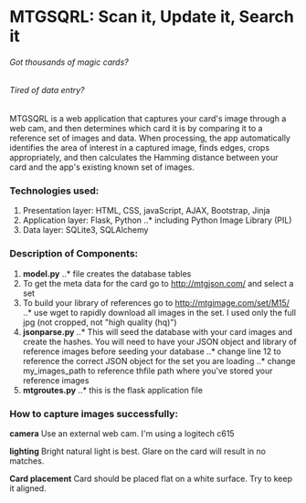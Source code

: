 # MTGSQRL: Scan it, Update it, Search it
###### Got thousands of magic cards?
###### Tired of data entry?

MTGSQRL is a web application that captures your card's image through a web cam, and then determines which card it is by comparing it to a reference set of images and data. When processing, the app automatically identifies the area of interest in a captured image, finds edges, crops appropriately, and then calculates the Hamming distance between your card and the app's existing known set of images. 

### Technologies used:
1. Presentation layer: HTML, CSS, javaScript, AJAX, Bootstrap, Jinja
2. Application layer: Flask, Python
..* including Python Image Library (PIL)
3. Data layer: SQLite3, SQLAlchemy
 
 ### Description of Components:
 1. **model.py**
 ..* file creates the database tables
 2. To get the meta data for the card go to http://mtgjson.com/ and select a set 
 3. To build your library of references go to http://mtgimage.com/set/M15/ 
 ..* use wget to rapidly download all images in the set. I used only the full jpg (not cropped, not "high quality (hq)")
 4. **jsonparse.py**
 ..* This will seed the database with your card images and create the hashes. You will need to have your JSON object and library of reference images before seeding your database
 ..* change line 12 to reference the correct JSON object for the set you are loading
 ..* change my_images_path to reference thfile path where you've stored your reference images
 5. **mtgroutes.py**
 ..* this is the flask application file

 ### How to capture images successfully:
 **camera**
 Use an external web cam. I'm using a logitech c615

 **lighting**
 Bright natural light is best. Glare on the card will result in no matches.

 **Card placement**
Card should be placed flat on a white surface. Try to keep it aligned. 
